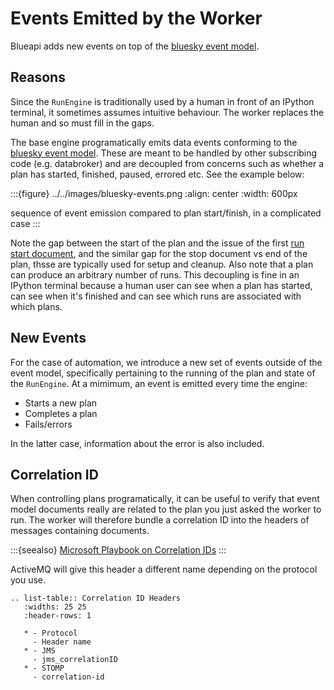 # Events Emitted by the Worker

Blueapi adds new events on top of the [bluesky event model].

## Reasons

Since the `RunEngine` is traditionally used by a human in front of an IPython terminal, it
sometimes assumes intuitive behaviour. The worker replaces the human and so must fill in the
gaps.

The base engine programatically emits data events conforming to the [bluesky event model]. These
are meant to be handled by other subscribing code (e.g. databroker) and are decoupled from concerns such as whether
a plan has started, finished, paused, errored etc. See the example below:

:::{figure} ../../images/bluesky-events.png
:align: center
:width: 600px

sequence of event emission compared to plan start/finish, in a complicated case
:::

Note the gap between the start of the plan and the issue of the first [run start document], and the similar gap
for the stop document vs end of the plan, thsse are typically used for setup and cleanup.
Also note that a plan can produce an arbitrary number of runs. This decoupling is fine in an IPython terminal
because a human user can see when a plan has started, can see when it's finished and can see which runs are
associated with which plans.

## New Events

For the case of automation, we introduce a new set of events outside of the event model, specifically
pertaining to the running of the plan and state of the `RunEngine`. At a mimimum, an event is emitted
every time the engine:

- Starts a new plan
- Completes a plan
- Fails/errors

In the latter case, information about the error is also included.

## Correlation ID

When controlling plans programatically, it can be useful to verify that event model documents really are related to
the plan you just asked the worker to run. The worker will therefore bundle a correlation ID into the headers of
messages containing documents.

:::{seealso}
[Microsoft Playbook on Correlation IDs]
:::

ActiveMQ will give this header a different name depending on the protocol you use.

```{eval-rst}
.. list-table:: Correlation ID Headers
   :widths: 25 25
   :header-rows: 1

   * - Protocol
     - Header name
   * - JMS
     - jms_correlationID
   * - STOMP
     - correlation-id
```

[bluesky event model]: https://blueskyproject.io/event-model/main/index.html
[microsoft playbook on correlation ids]: https://microsoft.github.io/code-with-engineering-playbook/observability/correlation-id/
[run start document]: https://blueskyproject.io/event-model/main/user/explanations/data-model.html#run-start-document
